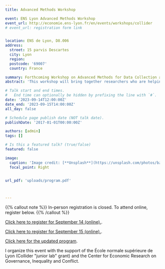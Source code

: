 ```yaml
---
title: Advanced Methods Workshop

event: ENS Lyon Advanced Methods Workshop
event_url: http://economie.ens-lyon.fr/en/events/workshops/collider
# event_url: registration form link


location: ENS de Lyon, D8.006
address:
  street: 15 parvis Descartes
  city: Lyon
  region:
  postcode: '69007'
  country: France

summary: Forthcoming Workshop on Advanced Methods for Data Collection and Use at ENS de Lyon!
abstract: 'This workshop will bring together researchers who are helping to push the research frontiers in the collection and use of data using advanced methods in a range of social science fields. The first session focuses on spatial data (including remote sensing and map recognition) and the second session covers various aspects of tabular data (including OCR/HTR and  table recognition).'

# Talk start and end times.
#   End time can optionally be hidden by prefixing the line with `#`.
date: '2023-09-14T12:00:00Z'
date_end: '2023-09-15T14:00:00Z'
all_day: false

# Schedule page publish date (NOT talk date).
publishDate: '2017-01-01T00:00:00Z'

authors: [admin]
tags: []

# Is this a featured talk? (true/false)
featured: false

image:
  caption: 'Image credit: [**Unsplash**](https://unsplash.com/photos/bzdhc5b3Bxs)'
  focal_point: Right


url_pdf: 'uploads/program.pdf'



---
```


{{% callout note %}}
In-person registration is closed. To attend online, register below.
{{% /callout %}}

[Click here to register for September 14 (online).](https://us06web.zoom.us/meeting/register/tZckc-CurTkjE9xTADj9Vx-Oo30yVmKyol9n).

[Click here to register for September 15 (online).](https://us06web.zoom.us/meeting/register/tZ0sd-uhqjkpE9e26OEz1UgqH_ZG4E1PleK4).


[Click here for the updated program](https://www.enguehard.tf/uploads/program.pdf).

I organize this event with the support of the École normale supérieure de Lyon (Collider "junior lab" grant) and the Center for Economic Research on Governance, Inequality and Conflict.

